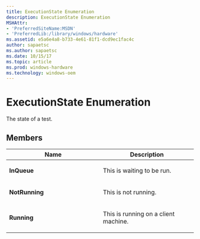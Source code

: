```yaml
---
title: ExecutionState Enumeration
description: ExecutionState Enumeration
MSHAttr:
- 'PreferredSiteName:MSDN'
- 'PreferredLib:/library/windows/hardware'
ms.assetid: e5a6e4a8-b733-4e61-81f1-dcd9ec1fac4c
author: sapaetsc
ms.author: sapaetsc
ms.date: 10/15/17
ms.topic: article
ms.prod: windows-hardware
ms.technology: windows-oem
---
```


# ExecutionState Enumeration


The state of a test.

## <span id="Members"></span><span id="members"></span><span id="MEMBERS"></span>Members


<table>
<colgroup>
<col width="50%" />
<col width="50%" />
</colgroup>
<thead>
<tr class="header">
<th>Name</th>
<th>Description</th>
</tr>
</thead>
<tbody>
<tr class="odd">
<td><p><strong>InQueue</strong></p></td>
<td><p>This is waiting to be run.</p></td>
</tr>
<tr class="even">
<td><p><strong>NotRunning</strong></p></td>
<td><p>This is not running.</p></td>
</tr>
<tr class="odd">
<td><p><strong>Running</strong></p></td>
<td><p>This is running on a client machine.</p></td>
</tr>
</tbody>
</table>

 

 

 






